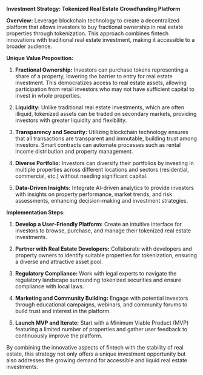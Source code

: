**Investment Strategy: Tokenized Real Estate Crowdfunding Platform**

**Overview:**
Leverage blockchain technology to create a decentralized platform that allows investors to buy fractional ownership in real estate properties through tokenization. This approach combines fintech innovations with traditional real estate investment, making it accessible to a broader audience.

**Unique Value Proposition:**
1. **Fractional Ownership:** Investors can purchase tokens representing a share of a property, lowering the barrier to entry for real estate investment. This democratizes access to real estate assets, allowing participation from retail investors who may not have sufficient capital to invest in whole properties.

2. **Liquidity:** Unlike traditional real estate investments, which are often illiquid, tokenized assets can be traded on secondary markets, providing investors with greater liquidity and flexibility.

3. **Transparency and Security:** Utilizing blockchain technology ensures that all transactions are transparent and immutable, building trust among investors. Smart contracts can automate processes such as rental income distribution and property management.

4. **Diverse Portfolio:** Investors can diversify their portfolios by investing in multiple properties across different locations and sectors (residential, commercial, etc.) without needing significant capital.

5. **Data-Driven Insights:** Integrate AI-driven analytics to provide investors with insights on property performance, market trends, and risk assessments, enhancing decision-making and investment strategies.

**Implementation Steps:**
1. **Develop a User-Friendly Platform:** Create an intuitive interface for investors to browse, purchase, and manage their tokenized real estate investments.

2. **Partner with Real Estate Developers:** Collaborate with developers and property owners to identify suitable properties for tokenization, ensuring a diverse and attractive asset pool.

3. **Regulatory Compliance:** Work with legal experts to navigate the regulatory landscape surrounding tokenized securities and ensure compliance with local laws.

4. **Marketing and Community Building:** Engage with potential investors through educational campaigns, webinars, and community forums to build trust and interest in the platform.

5. **Launch MVP and Iterate:** Start with a Minimum Viable Product (MVP) featuring a limited number of properties and gather user feedback to continuously improve the platform.

By combining the innovative aspects of fintech with the stability of real estate, this strategy not only offers a unique investment opportunity but also addresses the growing demand for accessible and liquid real estate investments.